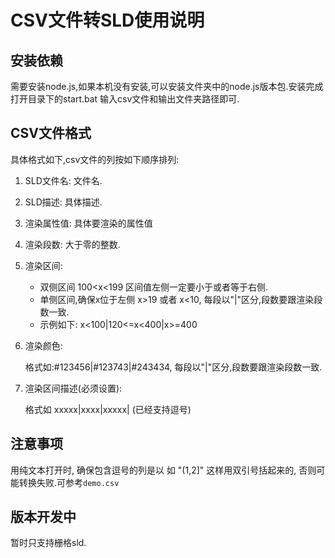 # CSV文件转SLD使用说明

## 安装依赖 

需要安装node.js,如果本机没有安装,可以安装文件夹中的node.js版本包.安装完成打开目录下的start.bat 输入csv文件和输出文件夹路径即可.

## CSV文件格式

具体格式如下,csv文件的列按如下顺序排列:

1. SLD文件名: 文件名.

2. SLD描述: 具体描述.

3. 渲染属性值: 具体要渲染的属性值

4. 渲染段数: 大于零的整数.

5. 渲染区间:

    - 双侧区间 100<x<199 区间值左侧一定要小于或者等于右侧. 
    - 单侧区间,确保x位于左侧 x>19 或者 x<10, 每段以"|"区分,段数要跟渲染段数一致.
    - 示例如下: x<100|120<=x<400|x>=400

6. 渲染颜色: 

    格式如:#123456|#123743|#243434, 每段以"|"区分,段数要跟渲染段数一致.

7. 渲染区间描述(必须设置):

    格式如 xxxxx|xxxx|xxxxx| (已经支持逗号)

## 注意事项

用纯文本打开时, 确保包含逗号的列是以 如 "(1,2]" 这样用双引号括起来的, 否则可能转换失败.可参考`demo.csv`

## 版本开发中

暂时只支持栅格sld.
